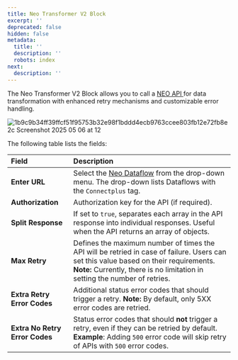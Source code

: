 ```yaml
---
title: Neo Transformer V2 Block
excerpt: ''
deprecated: false
hidden: false
metadata:
  title: ''
  description: ''
  robots: index
next:
  description: ''
---
```

The Neo Transformer V2 Block allows you to call a [NEO API ](https://docs.capillarytech.com/docs/introduction-to-extension-platform)for data transformation with enhanced retry mechanisms and customizable error handling.

![1b9c9b34ff39ffcf51f95753b32e98f1bddd4ecb9763ccee803fb12e72fb8e2c Screenshot 2025 05 06 at 12](https://files.readme.io/1b9c9b34ff39ffcf51f95753b32e98f1bddd4ecb9763ccee803fb12e72fb8e2c-Screenshot_2025-05-06_at_12.12.39_PM.png)

The following table lists the fields:

| Field                          | Description                                                                                                                                                                                                         |
| :----------------------------- | :------------------------------------------------------------------------------------------------------------------------------------------------------------------------------------------------------------------ |
| **Enter URL**                  | Select the [Neo Dataflow](https://docs.capillarytech.com/docs/dataflows) from the drop-down menu. The drop-down lists Dataflows with the `Connectplus` tag.                                                         |
| **Authorization**              | Authorization key for the API (if required).                                                                                                                                                                        |
| **Split Response**             | If set to `true`, separates each array in the API response into individual responses. Useful when the API returns an array of objects.                                                                              |
| **Max Retry**                  | Defines the maximum number of times the API will be retried in case of failure. Users can set this value based on their requirements. **Note:** Currently, there is no limitation in setting the number of retries. |
| **Extra Retry Error Codes**    | Additional status error codes that should trigger a retry. **Note:** By default, only 5XX error codes are retried.                                                                                                  |
| **Extra No Retry Error Codes** | Status error codes that should **not** trigger a retry, even if they can be retried by default. **Example**: Adding `500` error code will skip retry of APIs with `500` error codes.                                |
